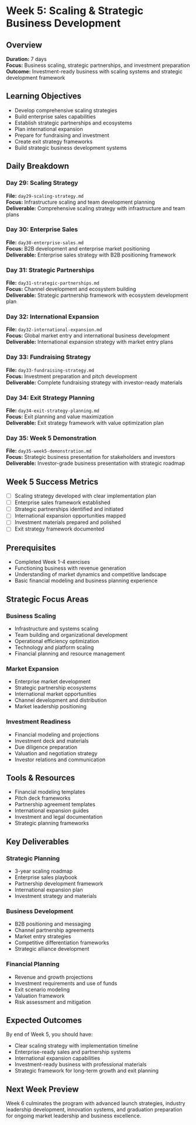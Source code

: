 # Week 5: Scaling & Strategic Business Development

## Overview
**Duration:** 7 days  
**Focus:** Business scaling, strategic partnerships, and investment preparation  
**Outcome:** Investment-ready business with scaling systems and strategic development framework  

## Learning Objectives
- Develop comprehensive scaling strategies
- Build enterprise sales capabilities
- Establish strategic partnerships and ecosystems
- Plan international expansion
- Prepare for fundraising and investment
- Create exit strategy frameworks
- Build strategic business development systems

## Daily Breakdown

### Day 29: Scaling Strategy
**File:** `day29-scaling-strategy.md`  
**Focus:** Infrastructure scaling and team development planning  
**Deliverable:** Comprehensive scaling strategy with infrastructure and team plans  

### Day 30: Enterprise Sales
**File:** `day30-enterprise-sales.md`  
**Focus:** B2B development and enterprise market positioning  
**Deliverable:** Enterprise sales strategy with B2B positioning framework  

### Day 31: Strategic Partnerships
**File:** `day31-strategic-partnerships.md`  
**Focus:** Channel development and ecosystem building  
**Deliverable:** Strategic partnership framework with ecosystem development plan  

### Day 32: International Expansion
**File:** `day32-international-expansion.md`  
**Focus:** Global market entry and international business development  
**Deliverable:** International expansion strategy with market entry plans  

### Day 33: Fundraising Strategy
**File:** `day33-fundraising-strategy.md`  
**Focus:** Investment preparation and pitch development  
**Deliverable:** Complete fundraising strategy with investor-ready materials  

### Day 34: Exit Strategy Planning
**File:** `day34-exit-strategy-planning.md`  
**Focus:** Exit planning and value maximization  
**Deliverable:** Exit strategy framework with value optimization plan  

### Day 35: Week 5 Demonstration
**File:** `day35-week5-demonstration.md`  
**Focus:** Strategic business presentation for stakeholders and investors  
**Deliverable:** Investor-grade business presentation with strategic roadmap  

## Week 5 Success Metrics
- [ ] Scaling strategy developed with clear implementation plan
- [ ] Enterprise sales framework established
- [ ] Strategic partnerships identified and initiated
- [ ] International expansion opportunities mapped
- [ ] Investment materials prepared and polished
- [ ] Exit strategy framework documented

## Prerequisites
- Completed Week 1-4 exercises
- Functioning business with revenue generation
- Understanding of market dynamics and competitive landscape
- Basic financial modeling and business planning experience

## Strategic Focus Areas

### Business Scaling
- Infrastructure and systems scaling
- Team building and organizational development
- Operational efficiency optimization
- Technology and platform scaling
- Financial planning and resource management

### Market Expansion
- Enterprise market development
- Strategic partnership ecosystems
- International market opportunities
- Channel development and distribution
- Market leadership positioning

### Investment Readiness
- Financial modeling and projections
- Investment deck and materials
- Due diligence preparation
- Valuation and negotiation strategy
- Investor relations and communication

## Tools & Resources
- Financial modeling templates
- Pitch deck frameworks
- Partnership agreement templates
- International expansion guides
- Investment and legal documentation
- Strategic planning frameworks

## Key Deliverables

### Strategic Planning
- 3-year scaling roadmap
- Enterprise sales playbook
- Partnership development framework
- International expansion plan
- Investment strategy and materials

### Business Development
- B2B positioning and messaging
- Channel partnership agreements
- Market entry strategies
- Competitive differentiation frameworks
- Strategic alliance development

### Financial Planning
- Revenue and growth projections
- Investment requirements and use of funds
- Exit scenario modeling
- Valuation framework
- Risk assessment and mitigation

## Expected Outcomes
By end of Week 5, you should have:
- Clear scaling strategy with implementation timeline
- Enterprise-ready sales and partnership systems
- International expansion capabilities
- Investment-ready business with professional materials
- Strategic framework for long-term growth and exit planning

## Next Week Preview
Week 6 culminates the program with advanced launch strategies, industry leadership development, innovation systems, and graduation preparation for ongoing market leadership and business excellence.